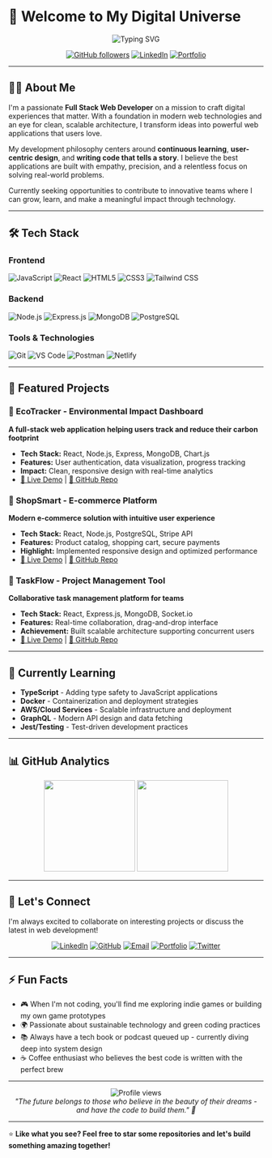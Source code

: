 # 🚀 Welcome to My Digital Universe

<div align="center">
  <img src="https://readme-typing-svg.herokuapp.com?font=Fira+Code&pause=1000&color=2196F3&center=true&vCenter=true&width=435&lines=Full+Stack+Web+Developer;Building+Tomorrow's+Web+Today;Clean+Code+%7C+Scalable+Solutions" alt="Typing SVG" />
</div>

<div align="center">
  
[![GitHub followers](https://img.shields.io/github/followers/yourusername?style=social)](https://github.com/yourusername)
[![LinkedIn](https://img.shields.io/badge/-LinkedIn-0077B5?style=flat-square&logo=linkedin&logoColor=white)](https://linkedin.com/in/yourprofile)
[![Portfolio](https://img.shields.io/badge/-Portfolio-FF5722?style=flat-square&logo=google-chrome&logoColor=white)](https://yourportfolio.com)

</div>

---

## 👨‍💻 About Me

I'm a passionate **Full Stack Web Developer** on a mission to craft digital experiences that matter. With a foundation in modern web technologies and an eye for clean, scalable architecture, I transform ideas into powerful web applications that users love.

My development philosophy centers around **continuous learning**, **user-centric design**, and **writing code that tells a story**. I believe the best applications are built with empathy, precision, and a relentless focus on solving real-world problems.

Currently seeking opportunities to contribute to innovative teams where I can grow, learn, and make a meaningful impact through technology.

---

## 🛠️ Tech Stack

### Frontend
![JavaScript](https://img.shields.io/badge/-JavaScript-F7DF1E?style=flat-square&logo=javascript&logoColor=black)
![React](https://img.shields.io/badge/-React-61DAFB?style=flat-square&logo=react&logoColor=black)
![HTML5](https://img.shields.io/badge/-HTML5-E34F26?style=flat-square&logo=html5&logoColor=white)
![CSS3](https://img.shields.io/badge/-CSS3-1572B6?style=flat-square&logo=css3&logoColor=white)
![Tailwind CSS](https://img.shields.io/badge/-Tailwind_CSS-38B2AC?style=flat-square&logo=tailwind-css&logoColor=white)

### Backend
![Node.js](https://img.shields.io/badge/-Node.js-339933?style=flat-square&logo=node.js&logoColor=white)
![Express.js](https://img.shields.io/badge/-Express.js-000000?style=flat-square&logo=express&logoColor=white)
![MongoDB](https://img.shields.io/badge/-MongoDB-47A248?style=flat-square&logo=mongodb&logoColor=white)
![PostgreSQL](https://img.shields.io/badge/-PostgreSQL-336791?style=flat-square&logo=postgresql&logoColor=white)

### Tools & Technologies
![Git](https://img.shields.io/badge/-Git-F05032?style=flat-square&logo=git&logoColor=white)
![VS Code](https://img.shields.io/badge/-VS_Code-007ACC?style=flat-square&logo=visual-studio-code&logoColor=white)
![Postman](https://img.shields.io/badge/-Postman-FF6C37?style=flat-square&logo=postman&logoColor=white)
![Netlify](https://img.shields.io/badge/-Netlify-00C7B7?style=flat-square&logo=netlify&logoColor=white)

---

## 🎯 Featured Projects

### 🌟 EcoTracker - Environmental Impact Dashboard
**A full-stack web application helping users track and reduce their carbon footprint**
- **Tech Stack:** React, Node.js, Express, MongoDB, Chart.js
- **Features:** User authentication, data visualization, progress tracking
- **Impact:** Clean, responsive design with real-time analytics
- [🔗 Live Demo](https://your-project-link.com) | [📁 GitHub Repo](https://github.com/yourusername/ecotracker)

### 🛒 ShopSmart - E-commerce Platform
**Modern e-commerce solution with intuitive user experience**
- **Tech Stack:** React, Node.js, PostgreSQL, Stripe API
- **Features:** Product catalog, shopping cart, secure payments
- **Highlight:** Implemented responsive design and optimized performance
- [🔗 Live Demo](https://your-project-link.com) | [📁 GitHub Repo](https://github.com/yourusername/shopsmart)

### 📱 TaskFlow - Project Management Tool
**Collaborative task management platform for teams**
- **Tech Stack:** React, Express.js, MongoDB, Socket.io
- **Features:** Real-time collaboration, drag-and-drop interface
- **Achievement:** Built scalable architecture supporting concurrent users
- [🔗 Live Demo](https://your-project-link.com) | [📁 GitHub Repo](https://github.com/yourusername/taskflow)

---

## 🌱 Currently Learning

- **TypeScript** - Adding type safety to JavaScript applications
- **Docker** - Containerization and deployment strategies  
- **AWS/Cloud Services** - Scalable infrastructure and deployment
- **GraphQL** - Modern API design and data fetching
- **Jest/Testing** - Test-driven development practices

---

## 📊 GitHub Analytics

<div align="center">
  <img height="180em" src="https://github-readme-stats.vercel.app/api?username=yourusername&show_icons=true&theme=tokyonight&include_all_commits=true&count_private=true"/>
  <img height="180em" src="https://github-readme-stats.vercel.app/api/top-langs/?username=yourusername&layout=compact&langs_count=7&theme=tokyonight"/>
</div>

---

## 🤝 Let's Connect

I'm always excited to collaborate on interesting projects or discuss the latest in web development!

<div align="center">

[![LinkedIn](https://img.shields.io/badge/-LinkedIn-0077B5?style=for-the-badge&logo=linkedin&logoColor=white)](https://linkedin.com/in/yourprofile)
[![GitHub](https://img.shields.io/badge/-GitHub-181717?style=for-the-badge&logo=github&logoColor=white)](https://github.com/yourusername)
[![Email](https://img.shields.io/badge/-Email-D14836?style=for-the-badge&logo=gmail&logoColor=white)](mailto:your.email@gmail.com)
[![Portfolio](https://img.shields.io/badge/-Portfolio-FF5722?style=for-the-badge&logo=google-chrome&logoColor=white)](https://yourportfolio.com)
[![Twitter](https://img.shields.io/badge/-Twitter-1DA1F2?style=for-the-badge&logo=twitter&logoColor=white)](https://twitter.com/yourusername)

</div>

---

## ⚡ Fun Facts

- 🎮 When I'm not coding, you'll find me exploring indie games or building my own game prototypes
- 🌍 Passionate about sustainable technology and green coding practices
- 📚 Always have a tech book or podcast queued up - currently diving deep into system design
- ☕ Coffee enthusiast who believes the best code is written with the perfect brew

---

<div align="center">
  <img src="https://komarev.com/ghpvc/?username=yourusername&color=blueviolet&style=flat-square&label=Profile+Views" alt="Profile views" />
</div>

<div align="center">
  <i>"The future belongs to those who believe in the beauty of their dreams - and have the code to build them." 🚀</i>
</div>

---

⭐ **Like what you see? Feel free to star some repositories and let's build something amazing together!**
